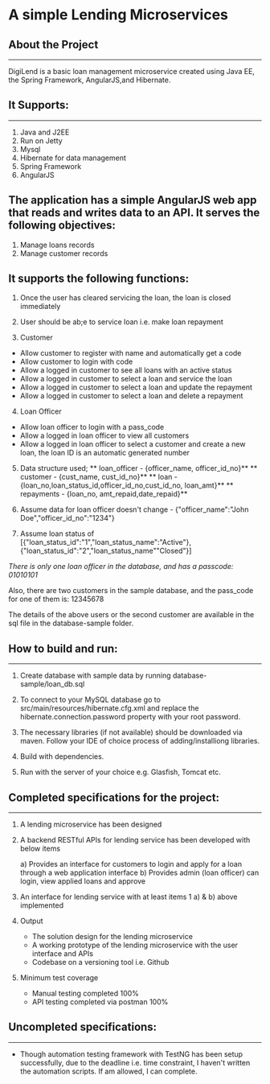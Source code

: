 # A simple Lending Microservices

## About the Project
--------------------
DigiLend is a basic loan management microservice created using Java EE, the Spring Framework, AngularJS,and Hibernate.

## It Supports:
---------------
1. Java and J2EE
2. Run on Jetty
3. Mysql
4. Hibernate for data management
5. Spring Framework
6. AngularJS

## The application has a simple AngularJS web app that reads and writes data to an API. It serves the following objectives:

1. Manage loans records
2. Manage customer records

## It supports the following functions:

1. Once the user has cleared servicing the loan, the loan is closed immediately

2. User should be ab;e to service loan i.e. make loan repayment

3. Customer

- Allow customer to register with name and automatically get a code
- Allow customer to login with code
- Allow a logged in customer to see all loans with an active status
- Allow a logged in customer to select a loan and service the loan
- Allow a logged in customer to select a loan and update the repayment
- Allow a logged in customer to select a loan and delete a repayment

4. Loan Officer

- Allow loan officer to login with a pass_code
- Allow a logged in loan officer to view all customers
- Allow a logged in loan officer to select a customer and create a new loan, the loan ID is an automatic generated number

5. Data structure used;
	** loan_officer - {officer_name, officer_id_no}**
	** customer - {cust_name, cust_id_no}**
	** loan - {loan_no,loan_status_id,officer_id_no,cust_id_no, loan_amt}**
	** repayments - {loan_no, amt_repaid,date_repaid}**

6. Assume data for loan officer doesn't change - {"officer_name":"John Doe","officer_id_no":"1234"}

7. Assume loan status of [{"loan_status_id":"1","loan_status_name":"Active"},{"loan_status_id":"2","loan_status_name""Closed"}]  


*There is only one loan officer in the database, and has a passcode: 01010101*

Also, there are two customers in the sample database, and the pass_code for one of them is: 12345678

The details of the above users or the second customer are available in the sql file in the
database-sample folder.


## How to build and run:
-----------------------
1. Create database with sample data by running database-sample/loan_db.sql

2. To connect to your MySQL database go to src/main/resources/hibernate.cfg.xml and replace
the hibernate.connection.password property with your root password.

3. The necessary libraries (if not available) should be downloaded via maven. Follow your IDE of choice process of adding/installiong libraries.

4. Build with dependencies.

5. Run with the server of your choice e.g. Glasfish, Tomcat etc. 

## Completed specifications for the project:
-------------------------------------------

1.	A lending microservice has been designed

2.	A backend RESTful APIs for lending service has been developed with below items 

	a) Provides an interface for customers to login and apply for a loan through a web application interface
	b) Provides admin (loan officer) can login, view applied loans and approve

3.	An interface for lending service with at least items 1 a) & b) above implemented

4.	Output
	- The solution design for the lending microservice
	- A working prototype of the lending microservice with the user interface and APIs
	- Codebase on a versioning tool i.e. Github

5. Minimum test coverage

	- Manual testing completed 100%
	- API testing completed via postman 100%

## Uncompleted specifications:
-----------------------------
   - Though automation testing framework with TestNG has been setup successfully, due to the deadline i.e. time constraint, I haven't written the automation scripts. If am allowed, I can complete.

